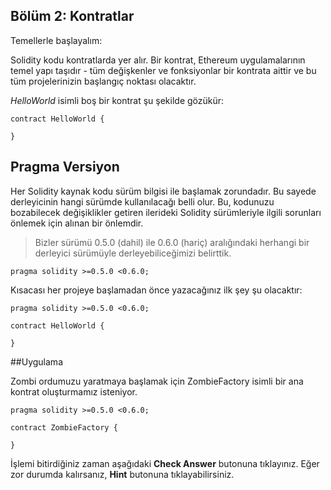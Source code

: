## Bölüm 2: Kontratlar

Temellerle başlayalım:

Solidity kodu kontratlarda yer alır. Bir kontrat, Ethereum uygulamalarının temel yapı taşıdır - tüm değişkenler ve fonksiyonlar bir kontrata aittir ve bu tüm projelerinizin başlangıç noktası olacaktır.

*HelloWorld* isimli boş bir kontrat şu şekilde gözükür:

    contract HelloWorld {

    }

## Pragma Versiyon

Her Solidity kaynak kodu sürüm bilgisi ile başlamak zorundadır. Bu sayede derleyicinin hangi sürümde kullanılacağı belli olur. Bu, kodunuzu bozabilecek değişiklikler getiren ilerideki Solidity sürümleriyle ilgili sorunları önlemek için alınan bir önlemdir.

>Bizler sürümü 0.5.0 (dahil) ile 0.6.0 (hariç) aralığındaki herhangi bir derleyici sürümüyle derleyebiliceğimizi belirttik.

    pragma solidity >=0.5.0 <0.6.0;
 
Kısacası her projeye başlamadan önce yazacağınız ilk şey şu olacaktır:
        
    pragma solidity >=0.5.0 <0.6.0;
    
    contract HelloWorld {
    
    }
    
##Uygulama

Zombi ordumuzu yaratmaya başlamak için ZombieFactory isimli bir ana kontrat oluşturmamız isteniyor.

    pragma solidity >=0.5.0 <0.6.0;
    
    contract ZombieFactory {
    
    }
    
İşlemi bitirdiğiniz zaman aşağıdaki **Check Answer** butonuna tıklayınız. Eğer zor durumda kalırsanız, **Hint** butonuna tıklayabilirsiniz.
